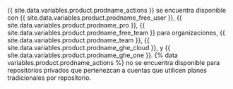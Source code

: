 {{ site.data.variables.product.prodname_actions }} se encuentra disponible con {{ site.data.variables.product.prodname_free_user }}, {{ site.data.variables.product.prodname_pro }}, {{ site.data.variables.product.prodname_free_team }} para organizaciones, {{ site.data.variables.product.prodname_team }}, {{ site.data.variables.product.prodname_ghe_cloud }}, y {{ site.data.variables.product.prodname_ghe_one }}. {% data variables.product.prodname_actions %} no se encuentra disponible para repositorios privados que pertenezcan a cuentas que utilicen planes tradicionales por repositorio. 

